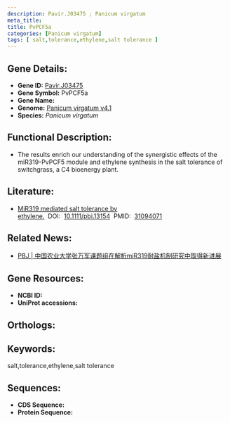 ```yaml
---
description: Pavir.J03475 ; Panicum virgatum
meta_title:
title: PvPCF5a
categories: [Panicum virgatum]
tags: [ salt,tolerance,ethylene,salt tolerance ]
---
```


## Gene Details:
- **Gene ID:**	[Pavir.J03475]()
- **Gene Symbol:** PvPCF5a
- **Gene Name:** 
- **Genome:** [Panicum virgatum v4.1]()
- **Species:** *Panicum virgatum*

## Functional Description:
   - The results enrich our understanding of the synergistic effects of the miR319-PvPCF5 module and ethylene synthesis in the salt tolerance of switchgrass, a C4 bioenergy plant.

## Literature:
   - [MiR319 mediated salt tolerance by ethylene.]( https://onlinelibrary.wiley.com/doi/10.1111/pbi.13154)&nbsp;&nbsp;DOI:&nbsp;&nbsp;[10.1111/pbi.13154](https://onlinelibrary.wiley.com/doi/10.1111/pbi.13154)&nbsp;&nbsp;PMID:&nbsp;&nbsp;[31094071](https://pubmed.ncbi.nlm.nih.gov/31094071/)

## Related News:
   - [PBJ | 中国农业大学张万军课题组在解析miR319耐盐机制研究中取得新进展](https://mp.weixin.qq.com/s?__biz=Mzg3MDEwNDEyMg==&mid=2247484481&idx=1&sn=bd80938f63474d78702ed538243dd520&chksm=ce93a914f9e42002ebb1b1f2a4e70c18f8cf1bf23988a80c26a728a16f06225fdd9bdefb2631&scene=27#wechat_redirect)

## Gene Resources:
- **NCBI ID:** [](https://www.ncbi.nlm.nih.gov/gene/?term=)
- **UniProt accessions:** [](https://www.uniprot.org/uniprotkb//entry)

## Orthologs:


## Keywords:
salt,tolerance,ethylene,salt tolerance

## Sequences:
- **CDS Sequence:**
- **Protein Sequence:**
